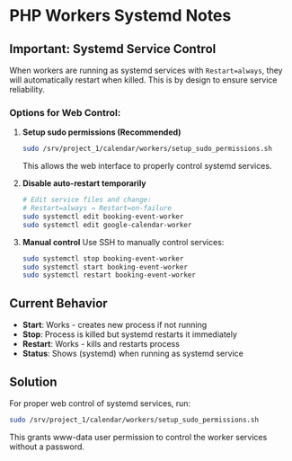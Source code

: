 # PHP Workers Systemd Notes

## Important: Systemd Service Control

When workers are running as systemd services with `Restart=always`, they will automatically restart when killed. This is by design to ensure service reliability.

### Options for Web Control:

1. **Setup sudo permissions (Recommended)**
   ```bash
   sudo /srv/project_1/calendar/workers/setup_sudo_permissions.sh
   ```
   This allows the web interface to properly control systemd services.

2. **Disable auto-restart temporarily**
   ```bash
   # Edit service files and change:
   # Restart=always → Restart=on-failure
   sudo systemctl edit booking-event-worker
   sudo systemctl edit google-calendar-worker
   ```

3. **Manual control**
   Use SSH to manually control services:
   ```bash
   sudo systemctl stop booking-event-worker
   sudo systemctl start booking-event-worker
   sudo systemctl restart booking-event-worker
   ```

## Current Behavior

- **Start**: Works - creates new process if not running
- **Stop**: Process is killed but systemd restarts it immediately
- **Restart**: Works - kills and restarts process
- **Status**: Shows (systemd) when running as systemd service

## Solution

For proper web control of systemd services, run:
```bash
sudo /srv/project_1/calendar/workers/setup_sudo_permissions.sh
```

This grants www-data user permission to control the worker services without a password.